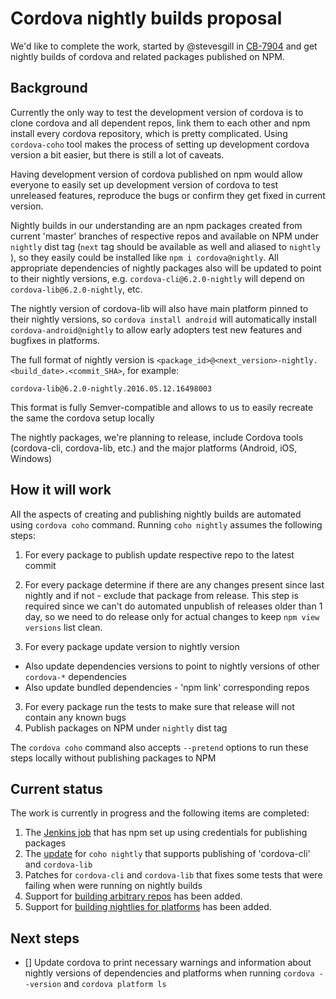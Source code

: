 #  Cordova nightly builds proposal

We'd like to complete the work, started by @stevesgill in [CB-7904](https://issues.apache.org/jira/browse/CB-7904) and get nightly builds of cordova and related packages published on NPM.

## Background

Currently the only way to test the development version of cordova is to clone cordova and all dependent repos, link them to each other and npm install every cordova repository, which is pretty complicated. Using `cordova-coho` tool makes the process of setting up development cordova version a bit easier, but there is still a lot of caveats.

Having development version of cordova published on npm would allow everyone to easily set up development version of cordova to test unreleased features, reproduce the bugs or confirm they get fixed in current version.

Nightly builds in our understanding are an npm packages created from current 'master' branches of respective repos and available on NPM under `nightly` dist tag (`next` tag should be available as well and aliased to `nightly` ), so they easily could be installed like `npm i cordova@nightly`. All appropriate dependencies of nightly packages also will be updated to point to their nightly versions, e.g. `cordova-cli@6.2.0-nightly` will depend on `cordova-lib@6.2.0-nightly`, etc.

The nightly version of cordova-lib will also have main platform pinned to their nightly versions, so `cordova install android` will automatically install `cordova-android@nightly` to allow early adopters test new features and bugfixes in platforms.

The full format of nightly version is `<package_id>@<next_version>-nightly.<build_date>.<commit_SHA>`, for example:

```
cordova-lib@6.2.0-nightly.2016.05.12.16498003
```

This format is fully Semver-compatible and allows to us to easily recreate the same the cordova setup locally

The nightly packages, we're planning to release, include Cordova tools (cordova-cli, cordova-lib, etc.) and the major platforms (Android, iOS, Windows)

## How it will work

All the aspects of creating and publishing nightly builds are automated using `cordova coho` command. Running `coho nightly` assumes the following steps:

1. For every package to publish update respective repo to the latest commit
2. For every package determine if there are any changes present since last nightly and if not - exclude that package from release. This step is required since we can't do automated unpublish of releases older than 1 day, so we need to do release only for actual changes to keep `npm view versions` list clean.

2. For every package update version to nightly version
  - Also update dependencies versions to point to nightly versions of other `cordova-*` dependencies
  - Also update bundled dependencies - 'npm link' corresponding repos
3. For every package run the tests to make sure that release will not contain any known bugs
4. Publish packages on NPM under `nightly` dist tag

The `cordova coho` command also accepts `--pretend` options to run these steps locally without publishing packages to NPM

## Current status

The work is currently in progress and the following items are completed:

1. The [Jenkins job](https://builds.apache.org/view/A-D/view/Cordova/job/cordova-nightly/) that has npm set up using credentials for publishing packages
2. The [update](https://github.com/apache/cordova-coho/pull/116) for `coho nightly` that supports publishing of 'cordova-cli' and `cordova-lib`
3. Patches for `cordova-cli` and `cordova-lib` that fixes some tests that were failing when were running on nightly builds
4. Support for [building arbitrary repos](https://github.com/apache/cordova-coho/pull/122) has been added.
5. Support for [building nightlies for platforms](https://github.com/apache/cordova-coho/pull/124) has been added.

## Next steps

- [] Update cordova to print necessary warnings and information about nightly versions of dependencies and platforms when running `cordova --version` and `cordova platform ls`
